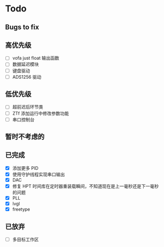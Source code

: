 # Todo

## Bugs to fix

## 高优先级

- [ ] vofa just float 输出函数
- [ ] 数据延迟模块
- [ ] 键盘驱动
- [ ] ADS1256 驱动

## 低优先级

- [ ] 超前迟后环节类
- [ ] ZTf 添加运行中修改参数功能
- [ ] 串口控制台

## 暂时不考虑的

## 已完成

- [X] 添加更多 PID
- [X] 使用守护线程实现串口输出
- [X] DAC
- [X] 修复 HPT 时间库在定时器重装载瞬间，不知道现在是上一毫秒还是下一毫秒的问题
- [X] PLL
- [X] lvgl
- [X] freetype

## 已放弃

- [ ] 多目标工作区
